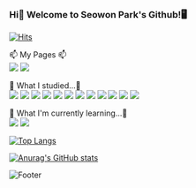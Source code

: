 ### Hi👋 Welcome to Seowon Park's Github!🖥

[![Hits](https://hits.seeyoufarm.com/api/count/incr/badge.svg?url=https%3A%2F%2Fgithub.com%2FSeowonPark001&count_bg=%23F1E6B2&title_bg=%23C1A7E2&icon=opsgenie.svg&icon_color=%23F1E6B2&title=hits&edge_flat=false)](https://hits.seeyoufarm.com)

📫 My Pages 📫<br>
<img src="https://img.shields.io/badge/Github-000000?style=flat-square&logo=github&logoColor=white"/>
<img src="https://img.shields.io/badge/Velog-58F4CD?style=flat-square&logo=velog&logoColor=white"/>


📝 What I studied...📝<br>
<img src="https://img.shields.io/badge/Android-93DD75?style=flat-square&logo=android&logoColor=white"/>
<img src="https://img.shields.io/badge/Kotlin-9758B7?style=flat-square&logo=kotlin&logoColor=white"/>
<img src="https://img.shields.io/badge/Python-1581ED?style=flat-square&logo=python&logoColor=white"/>
<img src="https://img.shields.io/badge/Agora-24C7F4?style=flat-square&logo=agora&logoColor=white"/>
<img src="https://img.shields.io/badge/AWS-FFCA28?style=flat-square&logo=amazon&logoColor=white"/>
<img src="https://img.shields.io/badge/Node.js-79D633?style=flat-square&logo=node.js&logoColor=white"/>
<img src="https://img.shields.io/badge/Html-F96502?style=flat-square&logo=html5&logoColor=white"/>
<img src="https://img.shields.io/badge/Java-0163AD?style=flat-square&logo=java&logoColor=white"/>
<img src="https://img.shields.io/badge/Javascript-FCEB02?style=flat-square&logo=javascript&logoColor=white"/>
<img src="https://img.shields.io/badge/C-569EEA?style=flat-square&logo=c&logoColor=white"/>
<img src="https://img.shields.io/badge/React-02F2FF?style=flat-square&logo=react&logoColor=white"/>
<img src="https://img.shields.io/badge/Firebase-FFCA28?style=flat-square&logo=firebase&logoColor=white"/>


🌱 What I'm currently learning...🌱<br>
<img src="https://img.shields.io/badge/Python-1581ED?style=flat-square&logo=python&logoColor=white"/>
<img src="https://img.shields.io/badge/Django-07B566?style=flat-square&logo=django&logoColor=white"/>


[![Top Langs](https://github-readme-stats.vercel.app/api/top-langs/?username=SeowonPark001&hide=css&layout=compact&border_color=e0c1ff)](https://github.com/anuraghazra/github-readme-stats)

[![Anurag's GitHub stats](https://github-readme-stats.vercel.app/api?username=SeowonPark001&show_icons=true&icon_color=ffffff&count_private=true&border_color=e0c1ff)](https://github.com/anuraghazra/github-readme-stats)


![Footer](https://capsule-render.vercel.app/api?type=waving&color=auto&height=200&section=footer)

<!--
**SeowonPark001/SeowonPark001** is a ✨ _special_ ✨ repository because its `README.md` (this file) appears on your GitHub profile.

Here are some ideas to get you started:

- 🔭 I’m currently working on ...
- 🌱 I’m currently learning ...
- 👯 I’m looking to collaborate on ...
- 🤔 I’m looking for help with ...
- 💬 Ask me about ...
- 📫 How to reach me: ...
- 😄 Pronouns: ...
- ⚡ Fun fact: ...
-->
